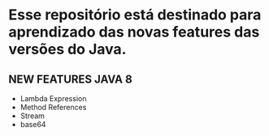 ﻿# Esse repositório está destinado para aprendizado das novas features das versões do Java.

## NEW FEATURES JAVA 8
- Lambda Expression
- Method References
- Stream
- base64